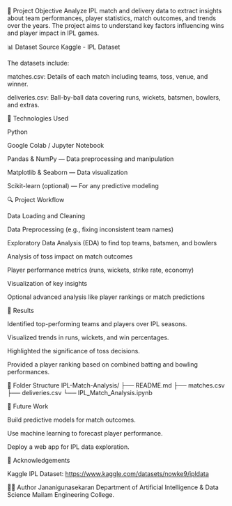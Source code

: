 📌 Project Objective
Analyze IPL match and delivery data to extract insights about team performances, player statistics, match outcomes, and trends over the years. The project aims to understand key factors influencing wins and player impact in IPL games.

📊 Dataset Source
Kaggle - IPL Dataset

The datasets include:

matches.csv: Details of each match including teams, toss, venue, and winner.

deliveries.csv: Ball-by-ball data covering runs, wickets, batsmen, bowlers, and extras.

🧠 Technologies Used

Python

Google Colab / Jupyter Notebook

Pandas & NumPy — Data preprocessing and manipulation

Matplotlib & Seaborn — Data visualization

Scikit-learn (optional) — For any predictive modeling

🔍 Project Workflow

Data Loading and Cleaning

Data Preprocessing (e.g., fixing inconsistent team names)

Exploratory Data Analysis (EDA) to find top teams, batsmen, and bowlers

Analysis of toss impact on match outcomes

Player performance metrics (runs, wickets, strike rate, economy)

Visualization of key insights

Optional advanced analysis like player rankings or match predictions

🚀 Results

Identified top-performing teams and players over IPL seasons.

Visualized trends in runs, wickets, and win percentages.

Highlighted the significance of toss decisions.

Provided a player ranking based on combined batting and bowling performances.

📁 Folder Structure
IPL-Match-Analysis/
├── README.md
├── matches.csv
├── deliveries.csv
└── IPL_Match_Analysis.ipynb

🔮 Future Work

Build predictive models for match outcomes.

Use machine learning to forecast player performance.

Deploy a web app for IPL data exploration.

🙌 Acknowledgements

Kaggle IPL Dataset: https://www.kaggle.com/datasets/nowke9/ipldata

🧑‍💻 Author
Jananigunasekaran
Department of Artificial Intelligence & Data Science
Mailam Engineering College.
